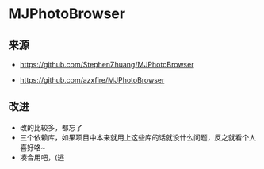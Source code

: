 # MJPhotoBrowser

## 来源

- https://github.com/StephenZhuang/MJPhotoBrowser


- https://github.com/azxfire/MJPhotoBrowser

## 改进

- 改的比较多，都忘了
- 三个依赖库，如果项目中本来就用上这些库的话就没什么问题，反之就看个人喜好咯~
- 凑合用吧，(逃